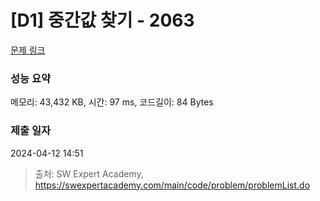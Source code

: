 # [D1] 중간값 찾기 - 2063 

[문제 링크](https://swexpertacademy.com/main/code/problem/problemDetail.do?contestProbId=AV5QPsXKA2UDFAUq) 

### 성능 요약

메모리: 43,432 KB, 시간: 97 ms, 코드길이: 84 Bytes

### 제출 일자

2024-04-12 14:51



> 출처: SW Expert Academy, https://swexpertacademy.com/main/code/problem/problemList.do